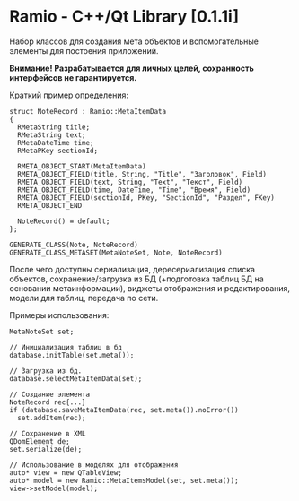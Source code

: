 # Ramio - C++/Qt Library [0.1.1i]

Набор классов для создания мета объектов и вспомогательные элементы для постоения приложений.

**Внимание! Разрабатывается для личных целей, сохранность интерфейсов не гарантируется.**

Краткий пример определения:

	struct NoteRecord : Ramio::MetaItemData
	{
	  RMetaString title;
	  RMetaString text;
	  RMetaDateTime time;
	  RMetaPKey sectionId;

	  RMETA_OBJECT_START(MetaItemData)
	  RMETA_OBJECT_FIELD(title, String, "Title", "Заголовок", Field)
	  RMETA_OBJECT_FIELD(text, String, "Text", "Текст", Field)
	  RMETA_OBJECT_FIELD(time, DateTime, "Time", "Время", Field)
	  RMETA_OBJECT_FIELD(sectionId, PKey, "SectionId", "Раздел", FKey)
	  RMETA_OBJECT_END

	  NoteRecord() = default;
	};

	GENERATE_CLASS(Note, NoteRecord)
	GENERATE_CLASS_METASET(MetaNoteSet, Note, NoteRecord)

После чего доступны сериализация, дересериализация списка объектов,
сохранение/загрузка из БД (+подготовка таблиц БД на основании метаинформации),
виджеты отображения и редактирования, модели для таблиц, передача по сети.

Примеры использования:

	MetaNoteSet set;

	// Инициализация таблиц в бд
	database.initTable(set.meta());

	// Загрузка из бд.
	database.selectMetaItemData(set);

	// Создание элемента
	NoteRecord rec{...}
	if (database.saveMetaItemData(rec, set.meta()).noError())
	  set.addItem(rec);

	// Сохранение в XML
	QDomElement de;
	set.serialize(de);

	// Использование в моделях для отображения
	auto* view = new QTableView;
	auto* model = new Ramio::MetaItemsModel(set, set.meta());
	view->setModel(model);
